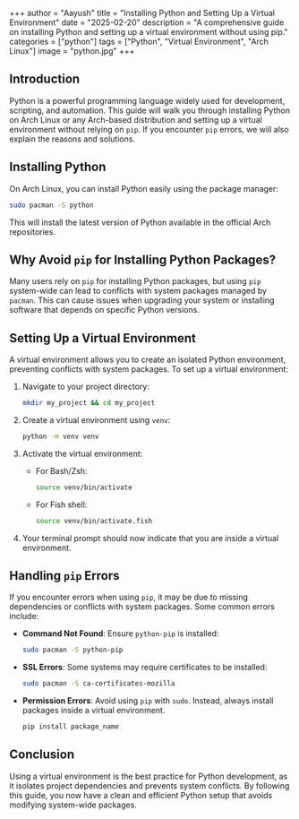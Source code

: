 +++
author = "Aayush"
title = "Installing Python and Setting Up a Virtual Environment"
date = "2025-02-20"
description = "A comprehensive guide on installing Python and setting up a virtual environment without using pip."
categories = ["python"]
tags = ["Python", "Virtual Environment", "Arch Linux"]
image = "python.jpg"
+++

## Introduction
Python is a powerful programming language widely used for development, scripting, and automation. This guide will walk you through installing Python on Arch Linux or any Arch-based distribution and setting up a virtual environment without relying on `pip`. If you encounter `pip` errors, we will also explain the reasons and solutions.

## Installing Python
On Arch Linux, you can install Python easily using the package manager:

```bash
sudo pacman -S python
```

This will install the latest version of Python available in the official Arch repositories.

## Why Avoid `pip` for Installing Python Packages?
Many users rely on `pip` for installing Python packages, but using `pip` system-wide can lead to conflicts with system packages managed by `pacman`. This can cause issues when upgrading your system or installing software that depends on specific Python versions.

## Setting Up a Virtual Environment
A virtual environment allows you to create an isolated Python environment, preventing conflicts with system packages. To set up a virtual environment:

1. Navigate to your project directory:
   ```bash
   mkdir my_project && cd my_project
   ```

2. Create a virtual environment using `venv`:
   ```bash
   python -m venv venv
   ```

3. Activate the virtual environment:
   - For Bash/Zsh:
     ```bash
     source venv/bin/activate
     ```
   - For Fish shell:
     ```bash
     source venv/bin/activate.fish
     ```

4. Your terminal prompt should now indicate that you are inside a virtual environment.

## Handling `pip` Errors
If you encounter errors when using `pip`, it may be due to missing dependencies or conflicts with system packages. Some common errors include:

- **Command Not Found**: Ensure `python-pip` is installed:
  ```bash
  sudo pacman -S python-pip
  ```

- **SSL Errors**: Some systems may require certificates to be installed:
  ```bash
  sudo pacman -S ca-certificates-mozilla
  ```

- **Permission Errors**: Avoid using `pip` with `sudo`. Instead, always install packages inside a virtual environment.
  ```bash
  pip install package_name
  ```


## Conclusion
Using a virtual environment is the best practice for Python development, as it isolates project dependencies and prevents system conflicts. By following this guide, you now have a clean and efficient Python setup that avoids modifying system-wide packages.


